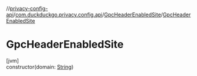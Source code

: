 //[privacy-config-api](../../../index.md)/[com.duckduckgo.privacy.config.api](../index.md)/[GpcHeaderEnabledSite](index.md)/[GpcHeaderEnabledSite](-gpc-header-enabled-site.md)

# GpcHeaderEnabledSite

[jvm]\
constructor(domain: [String](https://kotlinlang.org/api/latest/jvm/stdlib/kotlin/-string/index.html))
